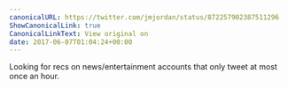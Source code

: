 ```yaml
---
canonicalURL: https://twitter.com/jmjordan/status/872257902387511296
ShowCanonicalLink: true
CanonicalLinkText: View original on
date: 2017-06-07T01:04:24+00:00
---
```

Looking for recs on news/entertainment accounts that only tweet at most once an hour.